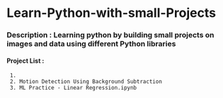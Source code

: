 # Learn-Python-with-small-Projects
### Description : Learning python by building small projects on images and data using different Python libraries

#### Project List :
     1. 
     2. Motion Detection Using Background Subtraction
     3. ML Practice - Linear Regression.ipynb


